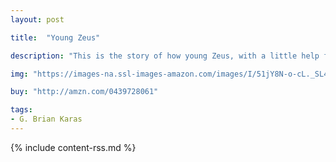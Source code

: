 ```yaml
---
layout: post

title:  "Young Zeus"

description: "This is the story of how young Zeus, with a little help from six monsters, five Greek gods, an enchanted she-goat, and his mother, became god of gods, master of lightning and thunder, and ruler over all. in doing so, he learned a lot about family. Who knew that having relatives could be so complicated, even for a god?"

img: "https://images-na.ssl-images-amazon.com/images/I/51jY8N-o-cL._SL480_.jpg"

buy: "http://amzn.com/0439728061"

tags:
- G. Brian Karas
---
```


{% include content-rss.md %}
